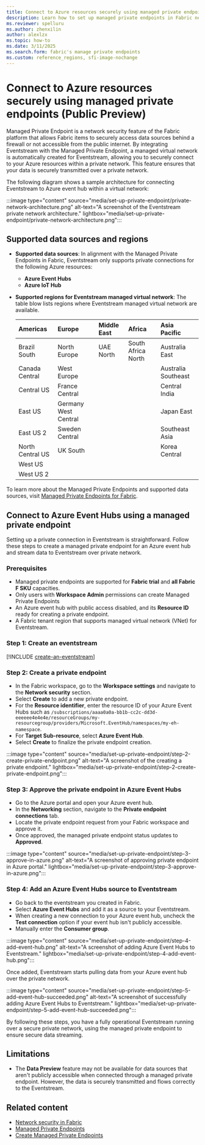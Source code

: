 ```yaml
---
title: Connect to Azure resources securely using managed private endpoints
description: Learn how to set up managed private endpoints in Fabric network security and stream data securely from Azure Event Hubs or IoT Hub to Eventstream.
ms.reviewer: spelluru
ms.author: zhenxilin
author: alexlzx
ms.topic: how-to
ms.date: 3/11/2025
ms.search.form: fabric's manage private endpoints
ms.custom: reference_regions, sfi-image-nochange
---
```


# Connect to Azure resources securely using managed private endpoints (Public Preview)

Managed Private Endpoint is a network security feature of the Fabric platform that allows Fabric items to securely access data sources behind a firewall or not accessible from the public internet. By integrating Eventstream with the Managed Private Endpoint, a managed virtual network is automatically created for Eventstream, allowing you to securely connect to your Azure resources within a private network. This feature ensures that your data is securely transmitted over a private network.

The following diagram shows a sample architecture for connecting Eventstream to Azure event hub within a virtual network:

:::image type="content" source="media/set-up-private-endpoint/private-network-architecture.png" alt-text="A screenshot of the Eventstream private network architecture." lightbox="media/set-up-private-endpoint/private-network-architecture.png":::

## Supported data sources and regions

* **Supported data sources**: In alignment with the Managed Private Endpoints in Fabric, Eventstream only supports private connections for the following Azure resources:
  * **Azure Event Hubs**
  * **Azure IoT Hub**

* **Supported regions for Eventstream managed virtual network**: The table blow lists regions where Eventstream managed virtual network are available.

    | Americas                     | Europe                     | Middle East | Africa             | Asia Pacific                    |
    |:-----------------------------|:---------------------------|:------------|:-------------------|:--------------------------------|
    | Brazil South                 | North Europe               | UAE North   | South Africa North | Australia East                  |
    | Canada Central               | West Europe                |             |                    | Australia Southeast             |
    | Central US                   | France Central             |             |                    | Central India                   |
    | East US                      | Germany West Central       |             |                    | Japan East                      |
    | East US 2                    | Sweden Central             |             |                    | Southeast Asia                  |
    | North Central US             | UK South                   |             |                    | Korea Central                   |
    | West US                      |                            |             |                    |                                 |
    | West US 2                    |                            |             |                    |                                 |

To learn more about the Managed Private Endpoints and supported data sources, visit [Managed Private Endpoints for Fabric](/fabric/security/security-managed-private-endpoints-overview).

## Connect to Azure Event Hubs using a managed private endpoint

Setting up a private connection in Eventstream is straightforward. Follow these steps to create a managed private endpoint for an Azure event hub and stream data to Eventstream over private network.  

### Prerequisites

* Managed private endpoints are supported for **Fabric trial** and **all Fabric F SKU** capacities.
* Only users with **Workspace Admin** permissions can create Managed Private Endpoints
* An Azure event hub with public access disabled, and its **Resource ID** ready for creating a private endpoint.
* A Fabric tenant region that supports managed virtual network (VNet) for Eventstream.

### Step 1: Create an eventstream
[!INCLUDE [create-an-eventstream](./includes/create-an-eventstream.md)]

### Step 2: Create a private endpoint

* In the Fabric workspace, go to the **Workspace settings** and navigate to the **Network security** section.
* Select **Create** to add a new private endpoint.
* For the **Resource identifier**, enter the resource ID of your Azure Event Hubs such as `/subscriptions/aaaa0a0a-bb1b-cc2c-dd3d-eeeeee4e4e4e/resourceGroups/my-resourcegroup/providers/Microsoft.EventHub/namespaces/my-eh-namespace`.
* For **Target Sub-resource**, select **Azure Event Hub**.
* Select **Create** to finalize the private endpoint creation.

:::image type="content" source="media/set-up-private-endpoint/step-2-create-private-endpoint.png" alt-text="A screenshot of the creating a private endpoint." lightbox="media/set-up-private-endpoint/step-2-create-private-endpoint.png":::

### Step 3: Approve the private endpoint in Azure Event Hubs

* Go to the Azure portal and open your Azure event hub.
* In the **Networking** section, navigate to the **Private endpoint connections** tab.
* Locate the private endpoint request from your Fabric workspace and approve it.
* Once approved, the managed private endpoint status updates to **Approved**.

:::image type="content" source="media/set-up-private-endpoint/step-3-approve-in-azure.png" alt-text="A screenshot of approving private endpoint in Azure portal." lightbox="media/set-up-private-endpoint/step-3-approve-in-azure.png":::

### Step 4: Add an Azure Event Hubs source to Eventstream

* Go back to the eventstream you created in Fabric.
* Select **Azure Event Hubs** and add it as a source to your Eventstream.
* When creating a new connection to your Azure event hub, uncheck the **Test connection** option if your event hub isn't publicly accessible.
* Manually enter the **Consumer group**.

:::image type="content" source="media/set-up-private-endpoint/step-4-add-event-hub.png" alt-text="A screenshot of adding Azure Event Hubs to Eventstream." lightbox="media/set-up-private-endpoint/step-4-add-event-hub.png":::

Once added, Eventstream starts pulling data from your Azure event hub over the private network.

:::image type="content" source="media/set-up-private-endpoint/step-5-add-event-hub-succeeded.png" alt-text="A screenshot of successfully adding Azure Event Hubs to Eventstream." lightbox="media/set-up-private-endpoint/step-5-add-event-hub-succeeded.png":::

By following these steps, you have a fully operational Eventstream running over a secure private network, using the managed private endpoint to ensure secure data streaming.

## Limitations

* The **Data Preview** feature may not be available for data sources that aren't publicly accessible when connected through a managed private endpoint. However, the data is securely transmitted and flows correctly to the Eventstream.

## Related content
- [Network security in Fabric](/fabric/security/security-overview)
- [Managed Private Endpoints](/fabric/security/security-managed-private-endpoints-overview)
- [Create Managed Private Endpoints](/fabric/security/security-managed-private-endpoints-create)
